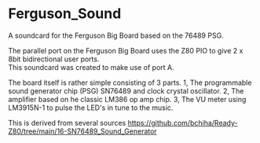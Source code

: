 # Ferguson_Sound
A soundcard for the Ferguson Big Board based on the 76489 PSG.   

The parallel port on the Ferguson Big Board uses the Z80 PIO to give 2 x 8bit bidirectional user ports.  
This soundcard was created to make use of port A. 

The board itself is rather simple consisting of 3 parts. 
1, The programmable sound generator chip (PSG) SN76489 and clock crystal oscillator. 
2, The amplifier based on he classic LM386 op amp chip. 
3, The VU meter using LM3915N-1 to pulse the LED's in tune to the music.  

This is derived from several sources https://github.com/bchiha/Ready-Z80/tree/main/16-SN76489_Sound_Generator 

